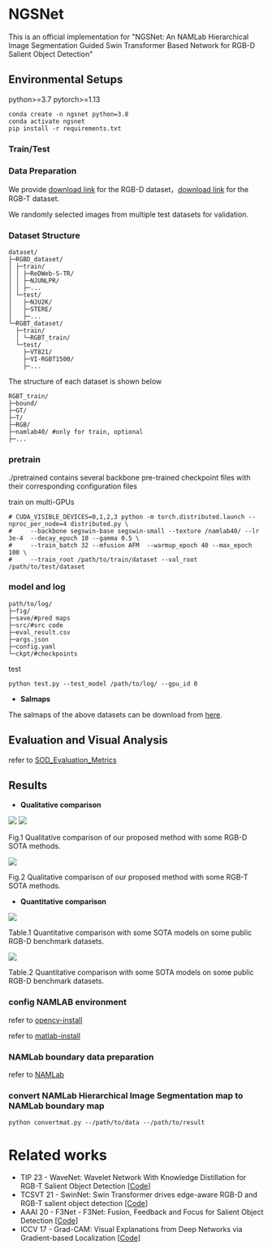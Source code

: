 # NGSNet

This is an official implementation for "NGSNet: An NAMLab Hierarchical Image Segmentation Guided Swin Transformer Based Network for RGB-D Salient Object Detection"

## Environmental Setups

python>=3.7 pytorch>=1.13

```
conda create -n ngsnet python=3.8
conda activate ngsnet
pip install -r requirements.txt
```

### Train/Test

### Data Preparation

We provide [download link](https://pan.baidu.com/s/1dZ47EX1ttETSE3jF8Km-5w&pwd=yial) for the RGB-D dataset，[download link](https://pan.baidu.com/s/1dZ47EX1ttETSE3jF8Km-5w&pwd=yial) for the RGB-T dataset.

We randomly selected images from multiple test datasets for validation.

### Dataset Structure

```
dataset/
├─RGBD_dataset/
│ ├─train/
│ │ ├─ReDWeb-S-TR/
│ │ ├─NJUNLPR/
│ │ ├─...
│ └─test/
│   ├─NJU2K/
│   ├─STERE/
│   ├─...
└─RGBT_dataset/
  ├─train/
  │ └─RGBT_train/
  └─test/
    ├─VT821/
    ├─VI-RGBT1500/
    ├─...
```
The structure of each dataset is shown below
```
RGBT_train/
├─bound/
├─GT/
├─T/
├─RGB/
├─namlab40/ #only for train, optional
├─...
```
### pretrain

./pretrained contains several backbone pre-trained checkpoint files with their corresponding configuration files

train on multi-GPUs

```
# CUDA_VISIBLE_DEVICES=0,1,2,3 python -m torch.distributed.launch --nproc_per_node=4 distributed.py \
#     --backbone segswin-base segswin-small --texture /namlab40/ --lr 3e-4  --decay_epoch 10 --gamma 0.5 \
#     --train_batch 32 --mfusion AFM  --warmup_epoch 40 --max_epoch 100 \
#     --train_root /path/to/train/dataset --val_root /path/to/test/dataset
```

### model and log

```
path/to/log/
├─fig/
├─save/#pred maps
├─src/#src code
├─eval_result.csv
├─args.json
├─config.yaml
└─ckpt/#checkpoints
```

test 
```
python test.py --test_model /path/to/log/ --gpu_id 0
```

* **Salmaps**   

The salmaps of the above datasets can be download from [here]().

## Evaluation and Visual Analysis

refer to [SOD_Evaluation_Metrics](https://github.com/zyjwuyan/SOD_Evaluation_Metrics)

## Results
* **Qualitative comparison**  

![](./ngs_table.png)
![](./pr_curve.png)

Fig.1 Qualitative comparison of our proposed method with some RGB-D SOTA methods.  

![](./rgbt_table.png)

Fig.2 Qualitative comparison of our proposed method with some RGB-T SOTA methods.

* **Quantitative comparison** 

![](./main_cmp.png)

Table.1 Quantitative comparison with some SOTA models on some public RGB-D benchmark datasets. 

![](./rgbt.png)

Table.2 Quantitative comparison with some SOTA models on some public RGB-D benchmark datasets. 



### config NAMLAB environment

refer to [opencv-install](https://waltpeter.github.io/open-cv-basic/install-opencv-ubuntu-cpp/index.html)

refer to [matlab-install](https://blog.csdn.net/mziing/article/details/122422397)

### NAMLab boundary data preparation

refer to [NAMLab](https://github.com/YunpingZheng/NAMLab)

### convert NAMLab Hierarchical Image Segmentation map to NAMLab boundary map

```
python convertmat.py --/path/to/data --/path/to/result
```

# Related works
- TIP 23 - WaveNet: Wavelet Network With Knowledge Distillation for RGB-T Salient Object Detection [[Code](https://github.com/nowander/WaveNet)]
- TCSVT 21 - SwinNet: Swin Transformer drives edge-aware RGB-D and RGB-T salient object detection [[Code](https://github.com/liuzywen/SwinNet)]
- AAAI 20 - F3Net - F3Net: Fusion, Feedback and Focus for Salient Object Detection [[Code](https://github.com/weijun-arc/F3Net)]
- ICCV 17 - Grad-CAM: Visual Explanations from Deep Networks via Gradient-based Localization [[Code](https://github.com/jacobgil/pytorch-grad-cam)]
